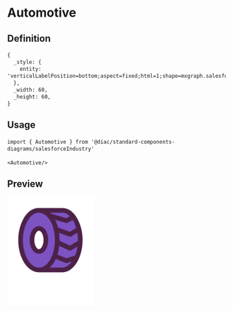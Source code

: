 # Automotive

## Definition

```
{
  _style: { 
    entity: 'verticalLabelPosition=bottom;aspect=fixed;html=1;shape=mxgraph.salesforce.automotive;',
  },
  _width: 60,
  _height: 60,
}
```

## Usage

```
import { Automotive } from '@diac/standard-components-diagrams/salesforceIndustry'

<Automotive/>
```

## Preview

<img src="./automotive.png" width="200"/>
